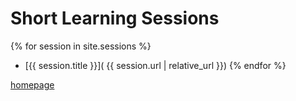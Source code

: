 # Short Learning Sessions

{% for session in site.sessions %}
 * [{{ session.title }}]( {{ session.url | relative_url }})
{% endfor %}

[homepage](https://proagileab.github.io/short-learning-sessions/)
